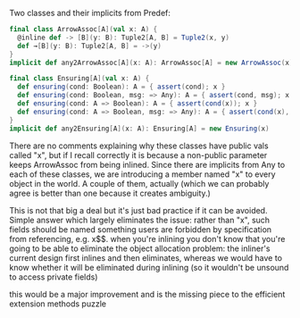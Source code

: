 Two classes and their implicits from Predef:
```scala
final class ArrowAssoc[A](val x: A) {
  @inline def -> [B](y: B): Tuple2[A, B] = Tuple2(x, y)
  def →[B](y: B): Tuple2[A, B] = ->(y)
}
implicit def any2ArrowAssoc[A](x: A): ArrowAssoc[A] = new ArrowAssoc(x)

final class Ensuring[A](val x: A) {
  def ensuring(cond: Boolean): A = { assert(cond); x }
  def ensuring(cond: Boolean, msg: => Any): A = { assert(cond, msg); x }
  def ensuring(cond: A => Boolean): A = { assert(cond(x)); x }
  def ensuring(cond: A => Boolean, msg: => Any): A = { assert(cond(x), msg); x }
}
implicit def any2Ensuring[A](x: A): Ensuring[A] = new Ensuring(x)
```
There are no comments explaining why these classes have public vals called "x", but if I recall correctly it is because a non-public parameter keeps ArrowAssoc from being inlined.  Since there are implicits from Any to each of these classes, we are introducing a member named "x" to every object in the world.  A couple of them, actually (which we can probably agree is better than one because it creates ambiguity.)

This is not that big a deal but it's just bad practice if it can be avoided.  Simple answer which largely eliminates the issue: rather than "x", such fields should be named something users are forbidden by specification from referencing, e.g. x$$.
when you're inlining you don't know that you're going to be able to eliminate the object allocation
problem: the inliner's current design first inlines and then eliminates, whereas we would have to know whether it will be eliminated during inlining (so it wouldn't be unsound to access private fields)

this would be a major improvement and is the missing piece to the efficient extension methods puzzle

